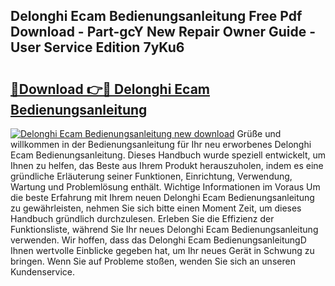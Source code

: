 ## Delonghi Ecam Bedienungsanleitung Free Pdf Download - Part-gcY New Repair Owner Guide - User Service Edition 7yKu6

# <h2><a href="http://df09qp.blite.top/?on=Delonghi+Ecam+Bedienungsanleitung">🔗Download 👉🔴 Delonghi Ecam Bedienungsanleitung</a></h2>

[![Delonghi Ecam Bedienungsanleitung new download](https://i.imgur.com/lujVjoI.png)](http://df09qp.blite.top/?on=Delonghi+Ecam+Bedienungsanleitung)
Grüße und willkommen in der Bedienungsanleitung für Ihr neu erworbenes Delonghi Ecam Bedienungsanleitung. Dieses Handbuch wurde speziell entwickelt, um Ihnen zu helfen, das Beste aus Ihrem Produkt herauszuholen, indem es eine gründliche Erläuterung seiner Funktionen, Einrichtung, Verwendung, Wartung und Problemlösung enthält. Wichtige Informationen im Voraus Um die beste Erfahrung mit Ihrem neuen Delonghi Ecam Bedienungsanleitung zu gewährleisten, nehmen Sie sich bitte einen Moment Zeit, um dieses Handbuch gründlich durchzulesen. Erleben Sie die Effizienz der Funktionsliste, während Sie Ihr neues Delonghi Ecam Bedienungsanleitung verwenden. Wir hoffen, dass das Delonghi Ecam BedienungsanleitungD Ihnen wertvolle Einblicke gegeben hat, um Ihr neues Gerät in Schwung zu bringen. Wenn Sie auf Probleme stoßen, wenden Sie sich an unseren Kundenservice.

